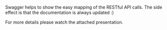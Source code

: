 Swagger helps to show the easy mapping of the RESTful API calls.
The side effect is that the documentation is always updated :)

For more details please watch the attached presentation.